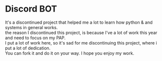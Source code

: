 # Discord BOT
It's a discontinued project that helped me a lot to learn how python & and systems in general works.<br>
the reason I discontinued this project, is because I've a lot of work this year and need to focus on my PAP.<br>
I put a lot of work here, so it's sad for me discontinuing this project, where i put a lot of dedication.<br>
You can fork it and do it on your way. I hope you enjoy my work.